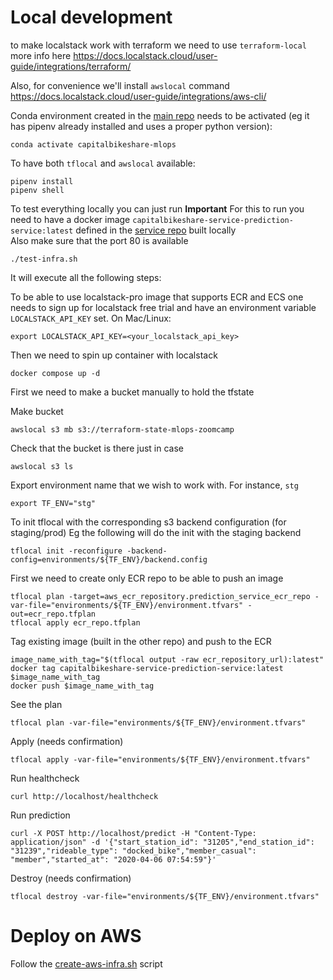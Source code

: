 # Local development
to make localstack work with terraform we need to use `terraform-local`
more info here
https://docs.localstack.cloud/user-guide/integrations/terraform/

Also, for convenience we'll install `awslocal` command  
https://docs.localstack.cloud/user-guide/integrations/aws-cli/

Conda environment created in the [main repo](https://github.com/aaalexlit/capitalbikeshare-mlops) needs to be activated (eg it has pipenv already installed and uses a proper python version):

```shell
conda activate capitalbikeshare-mlops
```

To have both `tflocal` and `awslocal` available:
```shell
pipenv install
pipenv shell
```

To test everything locally you can just run 
**Important**
For this to run you need to have a docker image `capitalbikeshare-service-prediction-service:latest` defined in the [service repo](https://github.com/aaalexlit/capitalbikeshare-service) built locally  
Also make sure that the port 80 is available

```shell
./test-infra.sh
```

It will execute all the following steps:

To be able to use localstack-pro image that supports ECR and ECS one needs to sign up for
localstack free trial and have an environment variable `LOCALSTACK_API_KEY` set.
On Mac/Linux:
```shell
export LOCALSTACK_API_KEY=<your_localstack_api_key>
```
Then we need to spin up container with localstack

```shell
docker compose up -d
```

First we need to make a bucket manually to hold the tfstate

Make bucket
```shell
awslocal s3 mb s3://terraform-state-mlops-zoomcamp
```

Check that the bucket is there just in case
```shell
awslocal s3 ls
```

Export environment name that we wish to work with. For instance, `stg`

```shell
export TF_ENV="stg"
```
To init tflocal with the corresponding s3 backend configuration (for staging/prod)
Eg the following will do the init with the staging backend
```shell
tflocal init -reconfigure -backend-config=environments/${TF_ENV}/backend.config
```

First we need to create only ECR repo to be able to push an image
```shell
tflocal plan -target=aws_ecr_repository.prediction_service_ecr_repo -var-file="environments/${TF_ENV}/environment.tfvars" -out=ecr_repo.tfplan
tflocal apply ecr_repo.tfplan
```


Tag existing image (built in the other repo) and push to the ECR
```shell
image_name_with_tag="$(tflocal output -raw ecr_repository_url):latest"
docker tag capitalbikeshare-service-prediction-service:latest $image_name_with_tag
docker push $image_name_with_tag
```

See the plan
```shell
tflocal plan -var-file="environments/${TF_ENV}/environment.tfvars"
```

Apply (needs confirmation)

```shell
tflocal apply -var-file="environments/${TF_ENV}/environment.tfvars"
```

Run healthcheck
```shell
curl http://localhost/healthcheck
```

Run prediction
```shell
curl -X POST http://localhost/predict -H "Content-Type: application/json" -d '{"start_station_id": "31205","end_station_id": "31239","rideable_type": "docked_bike","member_casual": "member","started_at": "2020-04-06 07:54:59"}'

```

Destroy (needs confirmation)

```shell
tflocal destroy -var-file="environments/${TF_ENV}/environment.tfvars"
```

# Deploy on AWS

Follow the [create-aws-infra.sh](create-aws-infra.sh) script